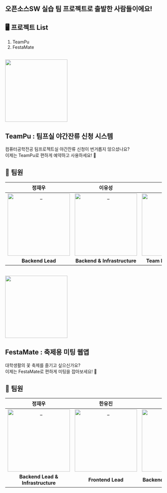 ## 오픈소스SW 실습 팀 프로젝트로 출발한 사람들이에요!

## 🖥️  프로젝트 List
1. TeamPu
2. FestaMate

</br>
<img src="https://github.com/user-attachments/assets/abec3805-cd45-4d3d-99ae-638e38b00fcb" width="200px">

## TeamPu : 팀프실 야간잔류 신청 시스템
컴퓨터공학전공 팀프로젝트실 야간잔류 신청이 번거롭지 않으셨나요?<br>
이제는 TeamPu로 편하게 예약하고 사용하세요! 🎉


## 👥 팀원
<div align=center>

| 정재우 | 이유성 | 김진형 | 김아현 | 이정근 | 한유진 |
|:---:|:---:|:---:|:---:|:---:|:---:|
| <a href="https://github.com/Muokok"> <img src="https://upload.wikimedia.org/wikipedia/en/c/c7/Chill_guy_original_artwork.jpg" width=200px alt="_"/> </a> | <a href="https://github.com/Muokok"> <img src="https://upload.wikimedia.org/wikipedia/en/c/c7/Chill_guy_original_artwork.jpg" width=200px alt="_"/> </a> | <a href="https://github.com/Muokok"> <img src="https://avatars.githubusercontent.com/u/131960164?v=4" width=200px alt="_"/> </a> | <a href="https://github.com/Muokok"> <img src="https://upload.wikimedia.org/wikipedia/en/c/c7/Chill_guy_original_artwork.jpg" width=200px alt="_"/> </a> | <a href="https://github.com/Muokok"> <img src="https://upload.wikimedia.org/wikipedia/en/c/c7/Chill_guy_original_artwork.jpg" width=200px alt="_"/> </a> | <a href="https://github.com/Muokok"> <img src="https://upload.wikimedia.org/wikipedia/en/c/c7/Chill_guy_original_artwork.jpg" width=200px alt="_"/> </a> |
| **Backend Lead** | **Backend & Infrastructure** | **Team Lead & Backend** | **Infrastructure Lead** | **Backend & Infrastructure** | **Frontend Lead** |
</div>

</br>
<img src="https://github.com/user-attachments/assets/8d763b0b-9453-40a5-85b8-3abf332d78ed" width="200px">

## FestaMate : 축제용 미팅 웹앱
대학생활의 꽃 축제를 즐기고 싶으신가요?<br>
이제는 FestaMate로 편하게 미팅을 잡아보세요! 🎉


## 👥 팀원
<div align=center>

| 정재우 | 한유진 | 김진형 | 김아현 |
|:---:|:---:|:---:|:---:|
| <a href="https://github.com/Muokok"> <img src="https://upload.wikimedia.org/wikipedia/en/c/c7/Chill_guy_original_artwork.jpg" width=200px alt="_"/> </a> | <a href="https://github.com/Muokok"> <img src="https://upload.wikimedia.org/wikipedia/en/c/c7/Chill_guy_original_artwork.jpg" width=200px alt="_"/> </a> | <a href="https://github.com/Muokok"> <img src="https://avatars.githubusercontent.com/u/131960164?v=4" width=200px alt="_"/> </a> | <a href="https://github.com/Muokok"> <img src="https://upload.wikimedia.org/wikipedia/en/c/c7/Chill_guy_original_artwork.jpg" width=200px alt="_"/> </a> |
| **Backend Lead & Infrastructure** | **Frontend Lead** | **Backend & Infrastructure** | **Backend & Infrastructure** |










